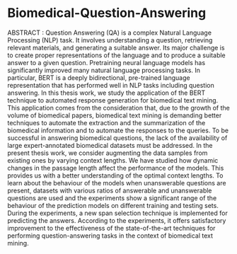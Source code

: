 # Biomedical-Question-Answering
ABSTRACT :
Question Answering (QA) is a complex Natural Language Processing (NLP) task. It involves understanding 
a question, retrieving relevant materials, and generating a suitable answer. Its major challenge is to create 
proper representations of the language and to produce a suitable answer to a given question. Pretraining 
neural language models has significantly improved many natural language processing tasks. In particular, 
BERT is a deeply bidirectional, pre-trained language representation that has performed well in NLP tasks 
including question answering. In this thesis work, we study the application of the BERT technique to 
automated response generation for biomedical text mining. This application comes from the 
consideration that, due to the growth of the volume of biomedical papers, biomedical text mining is 
demanding better techniques to automate the extraction and the summarization of the biomedical 
information and to automate the responses to the queries. To be successful in answering biomedical 
questions, the lack of the availability of large expert-annotated biomedical datasets must be addressed. 
In the present thesis work, we consider augmenting the data samples from existing ones by varying 
context lengths. We have studied how dynamic changes in the passage length affect the performance of 
the models. This provides us with a better understanding of the optimal context lengths. To learn about 
the behaviour of the models when unanswerable questions are present, datasets with various ratios of 
answerable and unanswerable questions are used and the experiments show a significant range of the 
behaviour of the prediction models on different training and testing sets. During the experiments, a new 
span selection technique is implemented for predicting the answers. According to the experiments, it 
offers satisfactory improvement to the effectiveness of the state-of-the-art techniques for performing 
question-answering tasks in the context of biomedical text mining.
